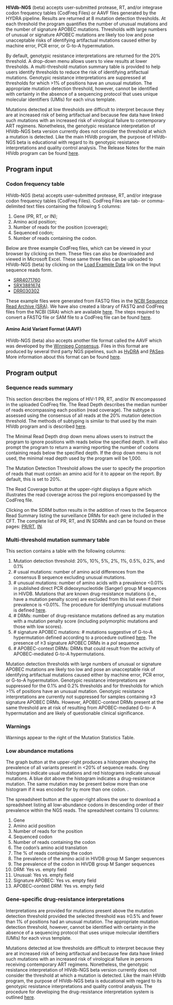 **HIVdb-NGS** (beta) accepts user-submitted protease, RT, and/or integrase codon frequency tables (CodFreq Files) or AAVF files generated by the HYDRA pipeline. Results are returned at 8 mutation detection thresholds. At each threshold the program quantifies the number of unusual mutations and the number of signature APOBEC mutations. Thresholds with large numbers of unusual or signature APOBEC mutations are likely too low and pose unacceptable risks of identifying artifactual mutations caused either by machine error, PCR error, or G-to-A hypermutation.

By default, genotypic resistance interpretations are returned for the 20% threshold. A drop-down menu allows users to view results at lower thresholds. A multi-threshold mutation summary table is provided to help users identify thresholds to reduce the risk of identifying artifactual mutations. Genotypic resistance interpretations are suppressed at thresholds for which &gt;1% of positions have an unusual mutation. The appropriate mutation detection threshold, however, cannot be identified with certainty in the absence of a sequencing protocol that uses unique molecular identifiers (UMIs) for each virus template.

Mutations detected at low thresholds are difficult to interpret because they are at increased risk of being artifactual and because few data have linked such mutations with an increased risk of virological failure to contemporary ART regimens. Nonetheless, the genotypic resistance interpretation of HIVdb-NGS beta version currently does not consider the threshold at which a mutation is detected. Like the main HIVdb program, the purpose of HIVdb-NGS beta is educational with regard to its genotypic resistance interpretations and quality control analysis. The Release Notes for the main HIVdb program can be found [here](/page/release-notes/).

## Program input

### Codon frequency table

HIVdb-NGS (beta) accepts user-submitted protease, RT, and/or integrase codon frequency tables (CodFreq Files). CodFreq Files are tab- or comma-delimited text files containing the following 5 columns:

1. Gene (PR, RT, or IN);
2. Amino acid position;
3. Number of reads for the position (coverage);
4. Sequenced codon;
5. Number of reads containing the codon.

Below are three example CodFreq files, which can be viewed in your browser by clicking on them. These files can also be downloaded and viewed in Microsoft Excel. These same three files can be uploaded to HIVdb-NGS (beta) by clicking on the [Load Example Data](/hivdb/by-reads/) link on the Input sequence reads form.

- [SRR4071760]($$CMS_PREFIX$$downloads/codfreq-examples/SRR4071760.codfreq.txt)
- [SRX3881674]($$CMS_PREFIX$$downloads/codfreq-examples/SRX3881674.codfreq.txt)
- [DRR030302]($$CMS_PREFIX$$downloads/codfreq-examples/DRR030302.codfreq.txt)

These example files were generated from FASTQ files in the [NCBI Sequence Read Archive (SRA)](https://www.ncbi.nlm.nih.gov/sra). We have also created a library of FASTQ and CodFreq files from the NCBI (SRA) which are available [here](http://ngs-meta-fastq.hivdb.org/). The steps required to convert a FASTQ file or SAM file to a CodFreq file can be found [here](/page/codfreq/).

#### Amino Acid Variant Format (AAVF)

HIVdb-NGS (beta) also accepts another file format called the AAVF which was developed by the [Winnipeg Consensus](https://doi.org/10.1002/jia2.25193). Files in this format are produced by several third party NGS pipelines, such as [HyDRA](https://hydra.canada.ca/pages/home) and [PASeq](https://paseq.org/). More information about this format can be found [here](https://github.com/winhiv/aavf-spec).



## Program output

### Sequence reads summary

This section describes the regions of HIV-1 PR, RT, and/or IN encompassed in the uploaded CodFreq file. The Read Depth describes the median number of reads encompassing each position (read coverage). The subtype is assessed using the consensus of all reads at the 20% mutation detection threshold. The methods of subtyping is similar to that used by the main HIVdb program and is described [here](https://hivdb.stanford.edu/page/hiv-subtyper/).

The Minimal Read Depth drop down menu allows users to instruct the program to ignore positions with reads below the specified depth. It will also prompt the program to return a warning reporting the number of codons containing reads below the specified depth. If the drop down menu is not used, the minimal read depth used by the program will be 1,000.

The Mutation Detection Threshold allows the user to specify the proportion of reads that must contain an amino acid for it to appear on the report. By default, this is set to 20%.

The Read Coverage button at the upper-right displays a figure which illustrates the read coverage across the pol regions encompassed by the CodFreq file.

Clicking on the SDRM button results in the addition of rows to the Sequence Read Summary listing the surveillance DRMs for each gene included in the CFT. The complete list of PR, RT, and IN SDRMs and can be found on these pages: [PR/RT](/page/who-sdrm-list/), [IN](/page/insti-sdrm-list/).

### Multi-threshold mutation summary table

This section contains a table with the following columns:

1. Mutation detection threshold: 20%, 10%, 5%, 2%, 1%, 0.5%, 0.2%, and 0.1%
2. \# usual mutations: number of amino acid differences from the consensus B sequence excluding unusual mutations.
3. \# unusual mutations: number of amino acids with a prevalence &lt;0.01% in  published direct PCR dideoxynucleotide (Sanger) group M sequences in HIVDB. Mutations that are known drug-resistance mutations (i.e., have a mutation penalty score) are excluded from this list even if their prevalence is &lt;0.01%. The procedure for identifying unusual mutations is defined [here](/page/unusual-mutations/).
4. \# DRMs: number of drug-resistance mutations defined as any mutation with a mutation penalty score (including polymorphic mutations and those with low scores).
5. \# signature APOBEC mutations: # mutations suggestive of G-to-A hypermutation defined according to a procedure outlined [here](/page/apobecs/). The presence of ≥3 signature APOBEC DRMs in a _pol_ sequence
6. \# APOBEC-context DRMs: DRMs that could result from the activity of APOBEC-mediated G-to-A hypermutations.

Mutation detection thresholds with large numbers of unusual or signature APOBEC mutations are likely too low and pose an unacceptable risk of identifying artifactual mutations caused either by machine error, PCR error, or G-to-A hypermutation. Genotypic resistance interpretations are suppressed for the 0.1% and 0.2% thresholds and for thresholds for which &gt;1% of positions have an unusual mutation. Genotypic resistance interpretations are currently not suppressed for samples containing ≥3 signature APOBEC DRMs. However, APOBEC-context DRMs present at the same threshold are at risk of resulting from APOBEC-mediated G-to- A hypermutation and are likely of questionable clinical significance.

### Warnings

Warnings appear to the right of the Mutation Statistics Table.

### Low abundance mutations

The graph button at the upper-right produces a histogram showing the prevalence of all variants present in &lt;20% of sequence reads. Grey histograms indicate usual mutations and red histograms indicate unusual mutations. A blue dot above the histogram indicates a drug-resistance mutation. The same mutation may be present below more than one histogram if it was encoded for by more than one codon. .

The spreadsheet button at the upper-right allows the user to download a spreadsheet listing all low-abundance codons in descending order of their prevalence within the NGS reads. The spreadsheet contains 13 columns:

1. Gene
2. Amino acid position
3. Number of reads for the position
4. Sequenced codon
5. Number of reads containing the codon
6. The codon’s amino acid translation
7. The % of reads containing the codon
8. The prevalence of the amino acid in HIVDB group M Sanger sequences
9. The prevalence of the codon in HIVDB group M Sanger sequences
10. DRM: Yes vs. empty field
11. Unusual: Yes vs. empty field
12. Signature APOBEC: Yes vs. empty field
13. APOBEC-context DRM: Yes vs. empty field

### Gene-specific drug-resistance interpretations

Interpretations are provided for mutations present above the mutation detection threshold provided the selected threshold was ≥0.5% and fewer than 1% of positions had an unusual mutation. The appropriate mutation detection threshold, however, cannot be identified with certainty in the absence of a sequencing protocol that uses unique molecular identifiers (UMIs) for each virus template.

Mutations detected at low thresholds are difficult to interpret because they are at increased risk of being artifactual and because few data have linked such mutations with an increased risk of virological failure in persons receiving contemporary ART regimens. Nonetheless, the genotypic resistance interpretation of HIVdb-NGS beta version currently does not consider the threshold at which a mutation is detected. Like the main HIVdb program, the purpose of HIVdb-NGS beta is educational with regard to its genotypic resistance interpretations and quality control analysis. The procedure for developing the drug-resistance interpretation system is outlined [here]($$CMS_PREFIX$$downloads/release-notes/genotypic-resistance-test-interpretation-system-oct2019.pdf).

